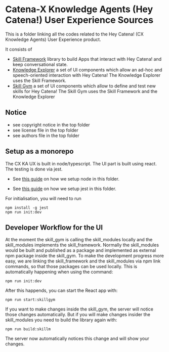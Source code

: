 # Catena-X Knowledge Agents (Hey Catena!) User Experience Sources

This is a folder linking all the codes related to the Hey Catena! (CX Knowledge Agents) User Experience product.

It consists of 
- [Skill Framework](skill_framework) library to build Apps that interact with Hey Catena! and keep conversational state.
- [Knowledge Explorer](knowledge_explorer) a set of UI components which allow an ad-hoc and speech-oriented interaction with Hey Catena! The Knowledge Explorer uses the Skill Framework.
- [Skill Gym](skill_gym) a set of UI components which allow to define and test new skills for Hey Catena! The Skill Gym uses the Skill Framework and the Knowledge Explorer

## Notice

* see copyright notice in the top folder
* see license file in the top folder
* see authors file in the top folder

## Setup as a monorepo

The CX KA UX is built in node/typescript.
The UI part is built using react.
The testing is done via jest.

* See [this guide](https://javascript.plainenglish.io/monorepo-setup-with-npm-and-typescript-90b329ba7275) on how we setup 
node in this folder.

* See [this guide](https://www.testim.io/blog/typescript-unit-testing-101/) on how we setup jest in this folder.

For initialisation, you will need to run

```
npm install -g jest
npm run init:dev
```

## Developer Workflow for the UI

At the moment the skill_gym is calling the skill_modules locally and the skill_modules implements the skill_framework. Normally the skill_modules would be built and published as a package and implemented as external npm package inside the skill_gym. To make the development progress more easy, we are linking the skill_framework and the skill_modules via npm link commands, so that those packages can be used locally. This is automatically happening when using the command:

```
npm run init:dev
```

After this happends, you can start the React app with:

```
npm run start:skillgym
```

If you want to make changes inside the skill_gym, the server will notice those changes automatically. But if you will make changes insider the skill_modules you need to build the library again with:

```
npm run build:skillm
```

The server now automatically notices this change and will show your changes.
